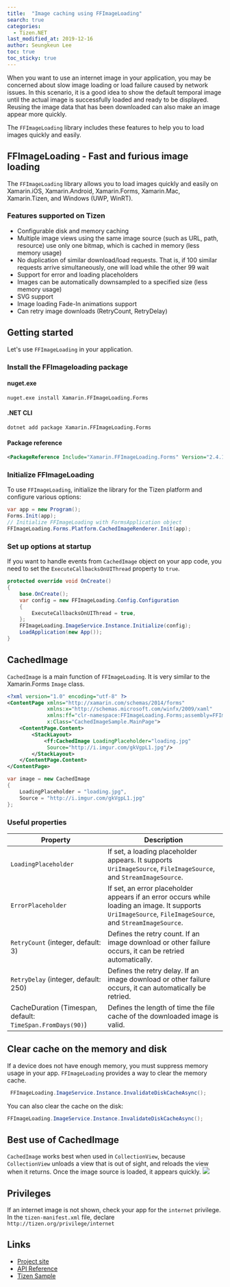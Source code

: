 ```yaml
---
title:  "Image caching using FFImageLoading"
search: true
categories:
  - Tizen.NET
last_modified_at: 2019-12-16
author: Seungkeun Lee
toc: true
toc_sticky: true
---
```


When you want to use an internet image in your application, you may be concerned about slow image loading or load failure caused by network issues. In this scenario, it is a good idea to show the default temporal image until the actual image is successfully loaded and ready to be displayed. Reusing the image data that has been downloaded can also make an image appear more quickly.

The `FFImageLoading` library includes these features to help you to load images quickly and easily.

## FFImageLoading - Fast and furious image loading
The `FFImageLoading` library allows you to load images quickly and easily on Xamarin.iOS, Xamarin.Android, Xamarin.Forms, Xamarin.Mac,  Xamarin.Tizen, and Windows (UWP, WinRT).

### Features supported on Tizen
- Configurable disk and memory caching
- Multiple image views using the same image source (such as URL, path, resource) use only one bitmap, which is cached in memory (less memory usage)
- No duplication of similar download/load requests. That is, if 100 similar requests arrive simultaneously, one will load while the other 99 wait
- Support for error and loading placeholders
- Images can be automatically downsampled to a specified size (less memory usage)
- SVG support
- Image loading Fade-In animations support
- Can retry image downloads (RetryCount, RetryDelay)

## Getting started
Let's use `FFImageLoading` in your application.

### Install the FFImageloading package
#### nuget.exe
```
nuget.exe install Xamarin.FFImageLoading.Forms
```
#### .NET CLI
```
dotnet add package Xamarin.FFImageLoading.Forms
```
#### Package reference
```xml
<PackageReference Include="Xamarin.FFImageLoading.Forms" Version="2.4.11.982" />
```

### Initialize FFImageLoading
 To use `FFImageLoading`, initialize the library for the Tizen platform and configure various options:
```cs
var app = new Program();
Forms.Init(app);
// Initialize FFImageLoading with FormsApplication object
FFImageLoading.Forms.Platform.CachedImageRenderer.Init(app);
```

### Set up options at startup
 If you want to handle events from `CachedImage` object on your app code, you need to set the `ExecuteCallbacksOnUIThread` property to `true`.
```cs
protected override void OnCreate()
{
    base.OnCreate();
    var config = new FFImageLoading.Config.Configuration
    {
        ExecuteCallbacksOnUIThread = true,
    };
    FFImageLoading.ImageService.Instance.Initialize(config);
    LoadApplication(new App());
}
```

## CachedImage
 `CachedImage` is a main function of `FFImageLoading`. It is very similar to the  Xamarin.Forms `Image` class.

```xml
<?xml version="1.0" encoding="utf-8" ?>
<ContentPage xmlns="http://xamarin.com/schemas/2014/forms"
             xmlns:x="http://schemas.microsoft.com/winfx/2009/xaml"
             xmlns:ff="clr-namespace:FFImageLoading.Forms;assembly=FFImageLoading.Forms"
             x:Class="CachedImageSample.MainPage">
    <ContentPage.Content>
        <StackLayout>
            <ff:CachedImage LoadingPlaceholder="loading.jpg"
             Source="http://i.imgur.com/gkVgpL1.jpg"/>
        </StackLayout>
    </ContentPage.Content>
</ContentPage>
```

```c#
var image = new CachedImage
{
    LoadingPlaceholder = "loading.jpg",
    Source = "http://i.imgur.com/gkVgpL1.jpg"
};
```
### Useful properties

| Property | Description |
|-|-|
|`LoadingPlaceholder`|If set, a loading placeholder appears. It supports `UriImageSource`, `FileImageSource`, and `StreamImageSource`.|
 |`ErrorPlaceholder`|If set, an error placeholder appears if an error occurs while loading an image. It supports `UriImageSource`, `FileImageSource`, and `StreamImageSource`.|
 |`RetryCount` (integer, default: 3)|Defines the retry count. If an image download or other failure occurs, it can be retried automatically.|
 |`RetryDelay` (integer, default: 250)|Defines the retry delay. If an image download or other failure occurs, it can automatically be retried.|
 |CacheDuration (Timespan, default: `TimeSpan.FromDays(90)`)|Defines the length of time the file cache of the downloaded image is valid.|

## Clear cache on the memory and disk
 If a device does not have enough memory, you must suppress memory usage in your app. `FFImageLoading` provides a way to clear the memory cache.

 ``` c#
  FFImageLoading.ImageService.Instance.InvalidateDiskCacheAsync();
  ```

 You can also clear the cache on the disk:
``` c#
FFImageLoading.ImageService.Instance.InvalidateDiskCacheAsync();
```

## Best use of CachedImage
 `CachedImage` works best when used in `CollectionView`, because `CollectionView` unloads a view that is out of sight, and reloads the view when it returns. Once the image source is loaded, it appears quickly.
![][img1]


## Privileges
 If an internet image is not shown, check your app for the `internet` privilege. In the `tizen-manifest.xml` file, declare `http://tizen.org/privilege/internet`


## Links
* [Project site](https://github.com/luberda-molinet/FFImageLoading)
* [API Reference](https://github.com/luberda-molinet/FFImageLoading/wiki/Xamarin.Forms-API)
* [Tizen Sample](https://github.com/luberda-molinet/FFImageLoading/tree/master/samples/Simple.TizenForms.Sample)

[img1]: {{site.url}}{{site.baseurl}}/assets/images/posts/image-caching/ffimage.gif

